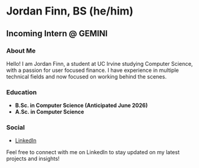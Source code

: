 # Jordan Finn, BS (he/him)
## Incoming Intern @ GEMINI

### About Me
Hello! I am Jordan Finn, a student at UC Irvine studying Computer Science, with a passion for user focused finance. I have experience in multiple technical fields and now focused on working behind the scenes.

### Education
- **B.Sc. in Computer Science (Anticipated June 2026)** 
- **A.Sc. in Computer Science**

### Social
- [LinkedIn](https://linkedin.com/in/jordan-finn)

Feel free to connect with me on LinkedIn to stay updated on my latest projects and insights!
